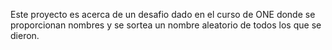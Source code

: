 Este proyecto es acerca de un desafio dado en el curso de ONE donde se proporcionan nombres y se sortea un nombre aleatorio de todos los que se dieron.
